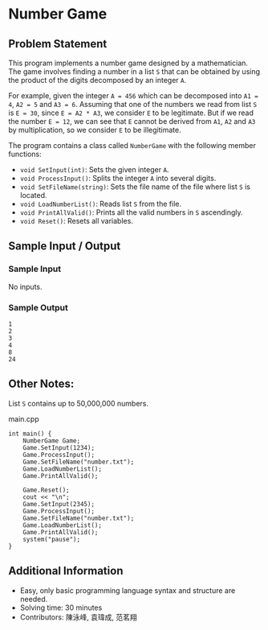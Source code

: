 # Number Game

## Problem Statement
This program implements a number game designed by a mathematician. The game involves finding a number in a list `S` that can be obtained by using the product of the digits decomposed by an integer `A`.

For example, given the integer `A = 456` which can be decomposed into `A1 = 4`, `A2 = 5` and `A3 = 6`. Assuming that one of the numbers we read from list `S` is `E = 30`, since `E = A2 * A3`, we consider `E` to be legitimate. But if we read the number `E = 12`, we can see that `E` cannot be derived from `A1`, `A2` and `A3` by multiplication, so we consider `E` to be illegitimate.

The program contains a class called `NumberGame` with the following member functions:

* `void SetInput(int)`: Sets the given integer `A`.
* `void ProcessInput()`: Splits the integer `A` into several digits.
* `void SetFileName(string)`: Sets the file name of the file where list `S` is located.
* `void LoadNumberList()`: Reads list `S` from the file.
* `void PrintAllValid()`: Prints all the valid numbers in `S` ascendingly.
* `void Reset()`: Resets all variables.

## Sample Input / Output

### Sample Input
No inputs.

### Sample Output
```
1
2
3
4
8
24
```

## Other Notes:
List `S` contains up to 50,000,000 numbers.

main.cpp
```
int main() {
    NumberGame Game;
    Game.SetInput(1234);
    Game.ProcessInput();
    Game.SetFileName("number.txt");
    Game.LoadNumberList();
    Game.PrintAllValid();

    Game.Reset();
    cout << "\n";
    Game.SetInput(2345);
    Game.ProcessInput();
    Game.SetFileName("number.txt");
    Game.LoadNumberList();
    Game.PrintAllValid();
    system("pause");
}
```

## Additional Information
* Easy, only basic programming language syntax and structure are needed.
* Solving time: 30 minutes
* Contributors: 陳泳峰, 袁瑋成, 范茗翔


